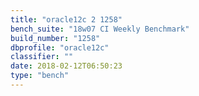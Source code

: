 ```yaml
---
title: "oracle12c 2 1258"
bench_suite: "18w07 CI Weekly Benchmark"
build_number: "1258"
dbprofile: "oracle12c"
classifier: ""
date: 2018-02-12T06:50:23
type: "bench"
---
```

